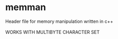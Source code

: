 # memman
Header file for memory manipulation written in c++<br></br>
WORKS WITH MULTIBYTE CHARACTER SET
